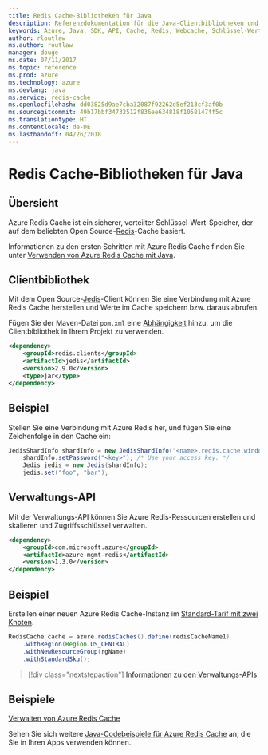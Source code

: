 ```yaml
---
title: Redis Cache-Bibliotheken für Java
description: Referenzdokumentation für die Java-Clientbibliotheken und -Verwaltungsbibliotheken für Redis Cache
keywords: Azure, Java, SDK, API, Cache, Redis, Webcache, Schlüssel-Wert, In-Memory
author: rloutlaw
ms.author: routlaw
manager: douge
ms.date: 07/11/2017
ms.topic: reference
ms.prod: azure
ms.technology: azure
ms.devlang: java
ms.service: redis-cache
ms.openlocfilehash: dd03825d9ae7cba32087f92262d5ef213cf3af0b
ms.sourcegitcommit: 49b17bbf34732512f836ee634818f1058147ff5c
ms.translationtype: HT
ms.contentlocale: de-DE
ms.lasthandoff: 04/26/2018
---
```

# <a name="redis-cache-libraries-for-java"></a>Redis Cache-Bibliotheken für Java

## <a name="overview"></a>Übersicht

Azure Redis Cache ist ein sicherer, verteilter Schlüssel-Wert-Speicher, der auf dem beliebten Open Source-[Redis](https://redis.io/)-Cache basiert. 

Informationen zu den ersten Schritten mit Azure Redis Cache finden Sie unter [Verwenden von Azure Redis Cache mit Java](/azure/redis-cache/cache-java-get-started).

## <a name="client-library"></a>Clientbibliothek

Mit dem Open Source-[Jedis](https://github.com/xetorthio/jedis)-Client können Sie eine Verbindung mit Azure Redis Cache herstellen und Werte im Cache speichern bzw. daraus abrufen.  

Fügen Sie der Maven-Datei `pom.xml` eine [Abhängigkeit](https://maven.apache.org/guides/getting-started/index.html#How_do_I_use_external_dependencies) hinzu, um die Clientbibliothek in Ihrem Projekt zu verwenden.   

```XML
<dependency>
    <groupId>redis.clients</groupId>
    <artifactId>jedis</artifactId>
    <version>2.9.0</version>
    <type>jar</type>
</dependency>
```

## <a name="example"></a>Beispiel

Stellen Sie eine Verbindung mit Azure Redis her, und fügen Sie eine Zeichenfolge in den Cache ein:

```java
JedisShardInfo shardInfo = new JedisShardInfo("<name>.redis.cache.windows.net", 6380, useSsl);
    shardInfo.setPassword("<key>"); /* Use your access key. */
    Jedis jedis = new Jedis(shardInfo);
    jedis.set("foo", "bar");
```

## <a name="management-api"></a>Verwaltungs-API

Mit der Verwaltungs-API können Sie Azure Redis-Ressourcen erstellen und skalieren und Zugriffsschlüssel verwalten.

```XML
<dependency>
    <groupId>com.microsoft.azure</groupId>
    <artifactId>azure-mgmt-redis</artifactId>
    <version>1.3.0</version>
</dependency>
```

## <a name="example"></a>Beispiel

Erstellen einer neuen Azure Redis Cache-Instanz im [Standard-Tarif mit zwei Knoten](https://azure.microsoft.com/services/cache/). 

```java
RedisCache cache = azure.redisCaches().define(redisCacheName1)
    .withRegion(Region.US_CENTRAL)
    .withNewResourceGroup(rgName)
    .withStandardSku();
```

> [!div class="nextstepaction"]
> [Informationen zu den Verwaltungs-APIs](/java/api/overview/azure/rediscache/management)

## <a name="samples"></a>Beispiele

[Verwalten von Azure Redis Cache](https://github.com/Azure-Samples/redis-java-manage-cache)   

Sehen Sie sich weitere [Java-Codebeispiele für Azure Redis Cache](https://azure.microsoft.com/resources/samples/?platform=java&term=redis) an, die Sie in Ihren Apps verwenden können.
